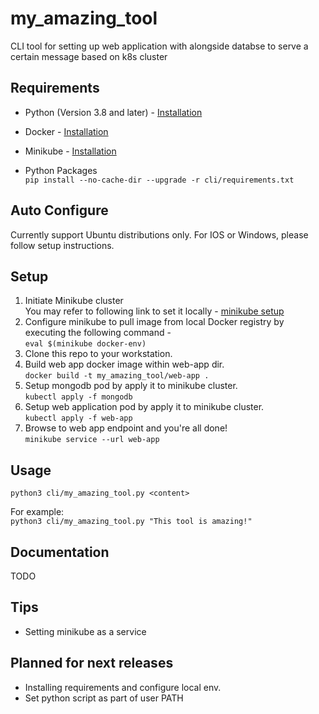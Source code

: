 # my_amazing_tool
CLI tool for setting up web application with alongside databse to serve a certain message based on k8s cluster

## Requirements
- Python (Version 3.8 and later) - [Installation](https://www.python.org/downloads)
- Docker - [Installation](https://docs.docker.com/engine/install)
- Minikube - [Installation](https://minikube.sigs.k8s.io/docs/start)

- Python Packages <br />
  `pip install --no-cache-dir --upgrade -r cli/requirements.txt`

## Auto Configure
Currently support Ubuntu distributions only.
For IOS or Windows, please follow setup instructions.

## Setup
1. Initiate Minikube cluster <br />
  You may refer to following link to set it locally - [minikube setup](https://minikube.sigs.k8s.io/docs/start/)
2. Configure minikube to pull image from local Docker registry by executing the following command - <br />
`eval $(minikube docker-env)`
3. Clone this repo to your workstation.
4. Build web app docker image within web-app dir. <br />
`docker build -t my_amazing_tool/web-app .`
5. Setup mongodb pod by apply it to minikube cluster. <br />
`kubectl apply -f mongodb`
6. Setup web application pod by apply it to minikube cluster. <br />
`kubectl apply -f web-app`
7. Browse to web app endpoint and you're all done! <br />
`minikube service --url web-app`

## Usage
`python3 cli/my_amazing_tool.py <content>`

For example: <br />
`python3 cli/my_amazing_tool.py "This tool is amazing!"`

## Documentation
TODO

## Tips
- Setting minikube as a service

## Planned for next releases
 - Installing requirements and configure local env.
 - Set python script as part of user PATH